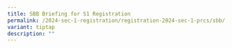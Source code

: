 ```yaml
---
title: SBB Briefing for S1 Registration
permalink: /2024-sec-1-registration/registration-2024-sec-1-prcs/sbb/
variant: tiptap
description: ""
---
```

<p></p>